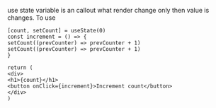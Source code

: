 use state variable is an callout what render change only then value is changes.
To use
```
[count, setCount] = useState(0)
const increment = () => {
setCount((prevCounter) => prevCounter + 1)
setCount((prevCounter) => prevCounter + 1)
}

return (
<div>
<h1>{count}</h1>
<button onClick={increment}>Increment count</button>
</div>
)
```

